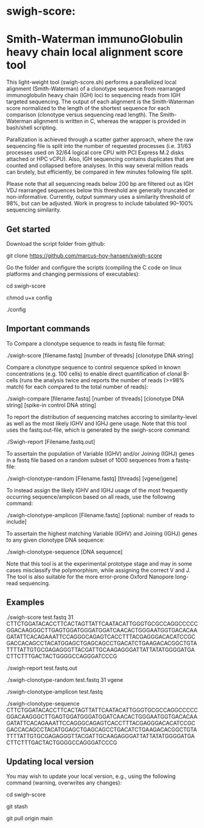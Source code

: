 # swigh-score:
# Smith-Waterman immunoGlobulin heavy chain local alignment score tool

This light-weight tool (swigh-score.sh) performs a parallelized local alignment (Smith-Waterman) of a clonotype sequence from rearranged immunoglobulin heavy chain (IGH) loci to sequencing reads from IGH targeted sequencing. The output of each alignment is the Smith-Waterman score normalized to the length of the shortest sequence for each comparison (clonotype versus sequencing read length). The Smith-Waterman alignment is written in C, whereas the wrapper is provided in bash/shell scripting. 

Parallization is achieved through a scatter gather approach, where the raw sequencing file is split into the number of requested processes (i.e. 31/63 processes used on 32/64 logical core CPU with PCI Express M.2 disks attached or HPC vCPU). Also, IGH sequencing contains duplicates that are counted and collapsed before analyses. In this way several million reads can brutely, but efficiently, be compared in few minutes following file split. 

Please note that all sequencing reads below 200 bp are filtered out as IGH VDJ rearranged sequences below this threshold are generally truncated or non-informative. Currently, output summary uses a similarity threshold of 98%, but can be adjusted. Work in progress to include tabulated 90–100% sequencing similarity. 

## Get started
Download the script folder from github:

git clone https://github.com/marcus-hoy-hansen/swigh-score

Go the folder and configure the scripts (compiling the C code on linux platforms and changing permissions of executables):

cd swigh-score

chmod u+x config

./config


## Important commands
To Compare a clonotype sequence to reads in fastq file format: 

./swigh-score [filename.fastq] [number of threads] [clonotype DNA string]

Compare a clonotype sequence to control sequence spiked in known concentrations (e.g. 100 cells) to enable direct quantification of clonal B-cells (runs the analysis twice and reports the number of reads (>=98% match) for each compared to the total number of reads):

./swigh-compare [filename.fastq] [number of threads] [clonotype DNA string] [spike-in control DNA string]

To report the distribution of sequencing matches accoring to similarity-level as well as the most likely IGHV and IGHJ gene usage. Note that this tool uses the fastq.out-file, which is generated by the swigh-score command:

./Swigh-report [Filename.fastq.out]

To assertain the population of Variable (IGHV) and/or Joining (IGHJ) genes in a fastq file based on a random subset of 1000 sequences from a fastq-file:

./swigh-clonotype-random [Filename.fastq] [threads] [vgene/jgene]

To instead assign the likely IGHV and IGHJ usage of the most frequently occurring sequence/amplicon based on all reads, use the following command:

./swigh-clonotype-amplicon [Filename.fastq] [optional: number of reads to include]

To assertain the highest matching Variable (IGHV) and Joining (IGHJ) genes to any given clonotype DNA sequence:

./swigh-clonotype-sequence [DNA sequence]

Note that this tool is at the experimental prototype stage and may in some cases misclassify the polymorphism, while assigning the correct V and J. The tool is also suitable for the more error-prone Oxford Nanopore long-read sequencing.

## Examples
./swigh-score test.fastq 31 CTTCTGGATACACCTTCACTAGTTATTCAATACATTGGGTGCGCCAGGCCCCCGGACAAGGGCTTGAGTGGATGGGATGGATCAACACTGGGAATGGTGACACAAGATATTCACAGAAATTCCAGGGCAGAGTCACCTTTACGAGGGACACATCCGCGACCACAGCCTACATGGAGCTGAGCAGCCTGACATCTGAAGACACGGCTGTATTTTATTGTGCGAGAGGGTTACGATTGCAAGAGGGATTATTATATGGGGATGACTTCTTTGACTACTGGGGCCAGGGATCCCG

./swigh-report test.fastq.out

./swigh-clonotype-random test.fastq 31 vgene

./swigh-clonotype-amplicon test.fastq

./swigh-clonotype-sequence CTTCTGGATACACCTTCACTAGTTATTCAATACATTGGGTGCGCCAGGCCCCCGGACAAGGGCTTGAGTGGATGGGATGGATCAACACTGGGAATGGTGACACAAGATATTCACAGAAATTCCAGGGCAGAGTCACCTTTACGAGGGACACATCCGCGACCACAGCCTACATGGAGCTGAGCAGCCTGACATCTGAAGACACGGCTGTATTTTATTGTGCGAGAGGGTTACGATTGCAAGAGGGATTATTATATGGGGATGACTTCTTTGACTACTGGGGCCAGGGATCCCG

## Updating local version
You may wish to update your local version, e.g., using the following command (warning, overwrites any changes):


cd swigh-score

git stash

git pull origin main




